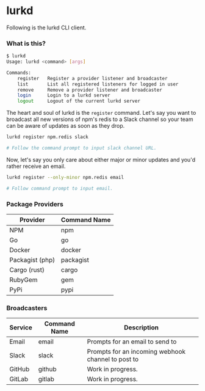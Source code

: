 # lurkd

Following is the lurkd CLI client.

### What is this?

```bash
$ lurkd
Usage: lurkd <command> [args]

Commands:
    register   Register a provider listener and broadcaster
    list       List all registered listeners for logged in user
    remove     Remove a provider listener and broadcaster
    login      Login to a lurkd server
    logout     Logout of the current lurkd server
```

The heart and soul of lurkd is the `register` command. Let's say you want to
broadcast all new versions of npm's redis to a Slack channel so your team
can be aware of updates as soon as they drop.

```bash
lurkd register npm.redis slack

# Follow the command prompt to input slack channel URL.
```

Now, let's say you only care about either major or minor updates and you'd
rather receive an email.

```bash
lurkd register --only-minor npm.redis email

# Follow command prompt to input email.
```

### Package Providers

Provider | Command Name
--- | ---
NPM | npm
Go | go
Docker | docker
Packagist (php) | packagist
Cargo (rust) | cargo
RubyGem | gem
PyPi | pypi

### Broadcasters

Service | Command Name | Description
--- | --- | ---
Email | email | Prompts for an email to send to
Slack | slack | Prompts for an incoming webhook channel to post to
GitHub | github | Work in progress.
GitLab | gitlab | Work in progress.
